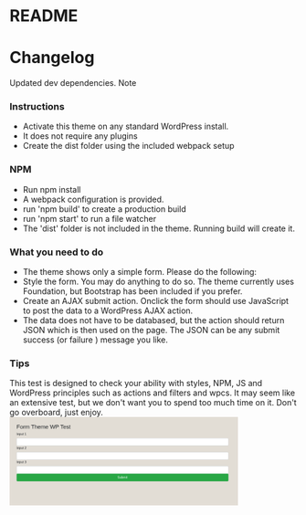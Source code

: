 # README #

# Changelog

Updated dev dependencies. Note 

### Instructions ###

* Activate this theme on any standard WordPress install.
* It does not require any plugins
* Create the dist folder using the included webpack setup

### NPM ###

* Run npm install
* A webpack configuration is provided.
* run 'npm build' to create a production build
* run 'npm start' to run a file watcher
* The 'dist' folder is not included in the theme. Running build will create it.

### What you need to do ###

* The theme shows only a simple form. Please do the following:
* Style the form. You may do anything to do so. The theme currently uses Foundation, but Bootstrap has been included if you prefer.
* Create an AJAX submit action. Onclick the form should use JavaScript to post the data to a WordPress AJAX action.
* The data does not have to be databased, but the action should return JSON which is then used on the page. The JSON can be any
submit success (or failure ) message you like.
  
### Tips

This test is designed to check your ability with styles, NPM, JS and WordPress principles such as actions and filters and wpcs. It may seem like an extensive test,
but we don't want you to spend too much time on it. Don't go overboard, just enjoy.
<img src="pic.png" width="400">
